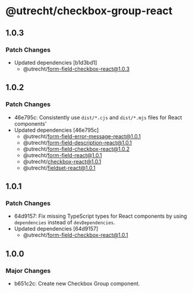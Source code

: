 # @utrecht/checkbox-group-react

## 1.0.3

### Patch Changes

- Updated dependencies [b1d3bd1]
  - @utrecht/form-field-checkbox-react@1.0.3

## 1.0.2

### Patch Changes

- 46e795c: Consistently use `dist/*.cjs` and `dist/*.mjs` files for React components'
- Updated dependencies [46e795c]
  - @utrecht/form-field-error-message-react@1.0.1
  - @utrecht/form-field-description-react@1.0.1
  - @utrecht/form-field-checkbox-react@1.0.2
  - @utrecht/form-field-react@1.0.1
  - @utrecht/checkbox-react@1.0.1
  - @utrecht/fieldset-react@1.0.1

## 1.0.1

### Patch Changes

- 64d9157: Fix missing TypeScript types for React components by using `dependencies` instead of `devDependencies`.
- Updated dependencies [64d9157]
  - @utrecht/form-field-checkbox-react@1.0.1

## 1.0.0

### Major Changes

- b651c2c: Create new Checkbox Group component.
